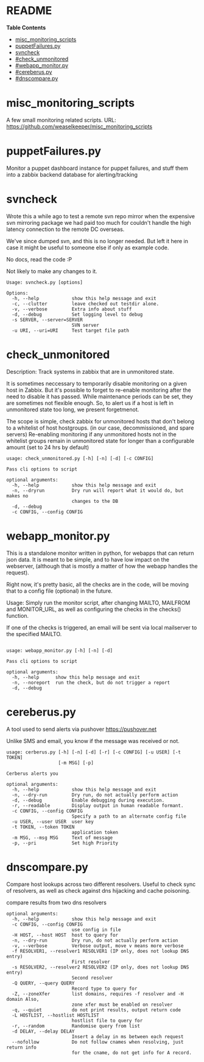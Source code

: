 # README
<!-- START doctoc generated TOC please keep comment here to allow auto update -->
<!-- DON'T EDIT THIS SECTION, INSTEAD RE-RUN doctoc TO UPDATE -->
**Table Contents**

- [misc_monitoring_scripts](#misc_monitoring_scripts)
- [puppetFailures.py](#puppetfailurespy)
- [svncheck](#svncheck)
- [#check_unmonitored](#check_unmonitored)
- [#webapp_monitor.py](#webapp_monitorpy)
- [#cereberus.py](#cereberuspy)
- [#dnscompare.py](#dnscomparepy)

<!-- END doctoc generated TOC please keep comment here to allow auto update -->
# misc_monitoring_scripts

A few small monitoring related scripts.
URL: https://github.com/weaselkeeper/misc_monitoring_scripts


# puppetFailures.py

Monitor a puppet dashboard instance for puppet failures, and stuff them into 
a zabbix backend database for alerting/tracking



# svncheck

Wrote this a while ago to test a remote svn repo mirror when the expensive svn
mirroring package we had paid too much for couldn't handle the high latency
connection to the remote DC overseas.

We've since dumped svn, and this is no longer needed.  But left it here in case
it might be useful to someone else if only as example code.

No docs, read the code :P

Not likely to make any changes to it.


```
Usage: svncheck.py [options]

Options:
  -h, --help            show this help message and exit
  -c, --clutter         leave checked out testdir alone.
  -v, --verbose         Extra info about stuff
  -d, --debug           Set logging level to debug
  -s SERVER, --server=SERVER
                        SVN server
  -u URI, --uri=URI     Test target file path
```


# check_unmonitored

Description: Track systems in zabbix that are in unmonitored state.

  It is sometimes neccessary to temporarily disable monitoring on a given host
in Zabbix. But it's possible to forget to re-enable monitoring after the need
to disable it has passed.  While maintenance periods can be set, they are
sometimes not flexible enough. So, to alert us if a host is left in unmonitored
state too long, we present forgetmenot.

The scope is simple, check zabbix for unmonitored hosts that don't belong to a
whitelist of host hostgroups. (in our case, decommissioned, and spare servers)
Re-enabling monitoring  if any unmonitored hosts not in the whitelist groups
remain in unmonitored state for longer than a configurable amount (set to 24
hrs by default)

```
usage: check_unmonitored.py [-h] [-n] [-d] [-c CONFIG]

Pass cli options to script

optional arguments:
  -h, --help            show this help message and exit
  -n, --dryrun          Dry run will report what it would do, but makes no
                        changes to the DB
  -d, --debug
  -c CONFIG, --config CONFIG
```


# webapp_monitor.py

This is a standalone monitor written in python, for webapps that can return 
json data. It is meant to be simple, and to have low impact on the webserver,
(although that is mostly a matter of how the webapp handles the request).

Right now, it's pretty basic, all the checks are in the code, will be moving
that to a config file (optional) in the future.

Usage:  Simply run the monitor script, after changing MAILTO, MAILFROM and
MONITOR_URL, as well as configuring the checks in the checks() function.

If one of the checks is triggered, an email will be sent via local mailserver
to the specified MAILTO. 

```

usage: webapp_monitor.py [-h] [-n] [-d]

Pass cli options to script

optional arguments:
  -h, --help      show this help message and exit
  -n, --noreport  run the check, but do not trigger a report
  -d, --debug

```


# cereberus.py

A tool used to send alerts via pushover <https://pushover.net>

Unlike SMS and email, you know if the message was received or not.


```
usage: cerberus.py [-h] [-n] [-d] [-r] [-c CONFIG] [-u USER] [-t TOKEN]
                   [-m MSG] [-p]

Cerberus alerts you

optional arguments:
  -h, --help            show this help message and exit
  -n, --dry-run         Dry run, do not actually perform action
  -d, --debug           Enable debugging during execution.
  -r, --readable        Display output in human readable formant.
  -c CONFIG, --config CONFIG
                        Specify a path to an alternate config file
  -u USER, --user USER  user key
  -t TOKEN, --token TOKEN
                        application token
  -m MSG, --msg MSG     Text of message
  -p, --pri             Set high Priority
```


# dnscompare.py

Compare host lookups across two different resolvers.  Useful to check sync of
resolvers, as well as check against dns hijacking and cache poisoning.

compare results from two dns resolvers

```
optional arguments:
  -h, --help            show this help message and exit
  -c CONFIG, --config CONFIG
                        use config in file
  -H HOST, --host HOST  host to query for
  -n, --dry-run         Dry run, do not actually perform action
  -v, --verbose         Verbose output, move v means more verbose
  -f RESOLVER1, --resolver1 RESOLVER1 (IP only, does not lookup DNS entry)
                        First resolver
  -s RESOLVER2, --resolver2 RESOLVER2 (IP only, does not lookup DNS entry) 
                        Second resolver
  -Q QUERY, --query QUERY
                        Record type to query for
  -Z, --zoneXfer        list domains, requires -f resolver and -H domain Also,
                        zone xfer must be enabled on resolver
  -q, --quiet           do not print results, output return code
  -L HOSTLIST, --hostlist HOSTLIST
                        hostlist file to query for
  -r, --random          Randomise query from list
  -d DELAY, --delay DELAY
                        Insert a delay in ms between each request
  --nofollow            Do not follow cnames when resolving, just return info
                        for the cname, do not get info for A record.
```
